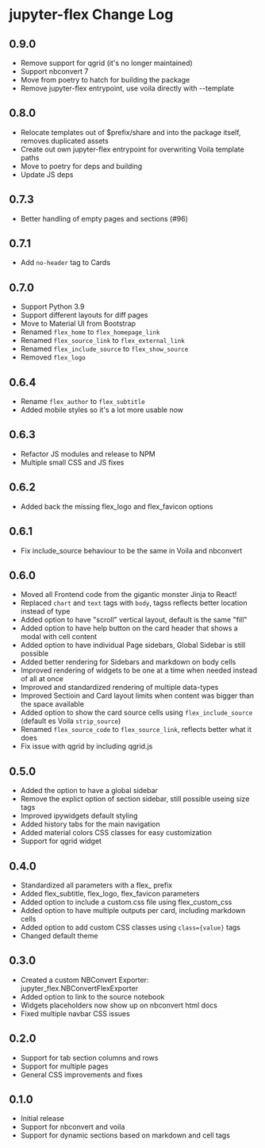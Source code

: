# jupyter-flex Change Log

## 0.9.0

- Remove support for qgrid (it's no longer maintained)
- Support nbconvert 7
- Move from poetry to hatch for building the package
- Remove jupyter-flex entrypoint, use voila directly with --template

## 0.8.0

- Relocate templates out of $prefix/share and into the package itself, removes duplicated assets
- Create out own jupyter-flex entrypoint for overwriting Voila template paths
- Move to poetry for deps and building
- Update JS deps

## 0.7.3

- Better handling of empty pages and sections (#96)

## 0.7.1

- Add `no-header` tag to Cards

## 0.7.0

- Support Python 3.9
- Support different layouts for diff pages
- Move to Material UI from Bootstrap
- Renamed `flex_home` to `flex_homepage_link`
- Renamed `flex_source_link` to `flex_external_link`
- Renamed `flex_include_source` to `flex_show_source`
- Removed `flex_logo`

## 0.6.4

- Rename `flex_author` to `flex_subtitle`
- Added mobile styles so it's a lot more usable now

## 0.6.3

- Refactor JS modules and release to NPM
- Multiple small CSS and JS fixes

## 0.6.2

- Added back the missing flex_logo and flex_favicon options

## 0.6.1

- Fix include_source behaviour to be the same in Voila and nbconvert

## 0.6.0

- Moved all Frontend code from the gigantic monster Jinja to React!
- Replaced `chart` and `text` tags with `body`, tagss reflects better location instead of type
- Added option to have "scroll" vertical layout, default is the same "fill"
- Added option to have help button on the card header that shows a modal with cell content
- Added option to have individual Page sidebars, Global Sidebar is still possible
- Added better rendering for Sidebars and markdown on body cells
- Improved rendering of widgets to be one at a time when needed instead of all at once
- Improved and standardized rendering of multiple data-types
- Improved Sectioin and Card layout limits when content was bigger than the space available
- Added option to show the card source cells using `flex_include_source` (default es Voila `strip_source`)
- Renamed `flex_source_code` to `flex_source_link`, reflects better what it does
- Fix issue with qgrid by including qgrid.js

## 0.5.0

- Added the option to have a global sidebar
- Remove the explict option of section sidebar, still possible useing size tags
- Improved ipywidgets default styling
- Added history tabs for the main navigation
- Added material colors CSS classes for easy customization
- Support for qgrid widget

## 0.4.0

- Standardized all parameters with a flex\_ prefix
- Added flex_subtitle, flex_logo, flex_favicon parameters
- Added option to include a custom.css file using flex_custom_css
- Added option to have multiple outputs per card, including markdown cells
- Added option to add custom CSS classes using `class={value}` tags
- Changed default theme

## 0.3.0

- Created a custom NBConvert Exporter: jupyter_flex.NBConvertFlexExporter
- Added option to link to the source notebook
- Widgets placeholders now show up on nbconvert html docs
- Fixed multiple navbar CSS issues

## 0.2.0

- Support for tab section columns and rows
- Support for multiple pages
- General CSS improvements and fixes

## 0.1.0

- Initial release
- Support for nbconvert and voila
- Support for dynamic sections based on markdown and cell tags
